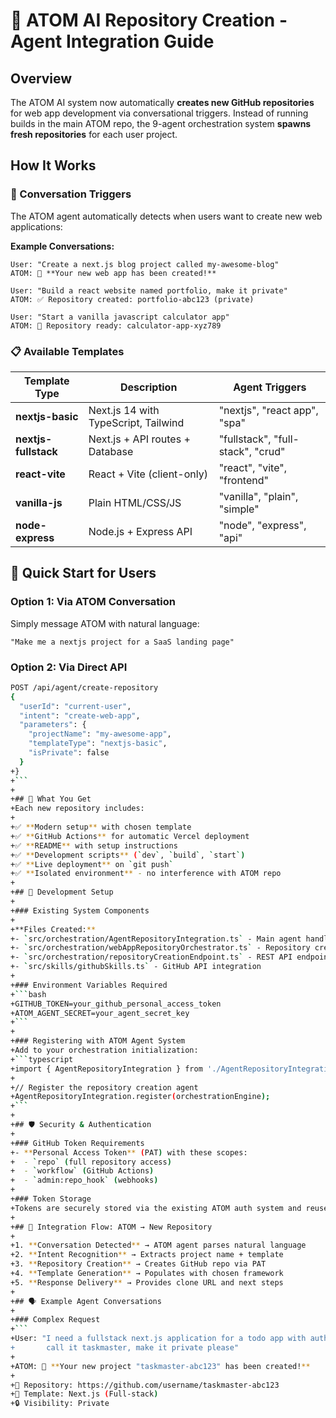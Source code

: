 # 🎯 ATOM AI Repository Creation - Agent Integration Guide

## Overview
The ATOM AI system now automatically **creates new GitHub repositories** for web app development via conversational triggers. Instead of running builds in the main ATOM repo, the 9-agent orchestration system **spawns fresh repositories** for each user project.

## How It Works

### 🤖 Conversation Triggers
The ATOM agent automatically detects when users want to create new web applications:

**Example Conversations:**
```
User: "Create a next.js blog project called my-awesome-blog"
ATOM: 🎉 **Your new web app has been created!**

User: "Build a react website named portfolio, make it private"
ATOM: ✅ Repository created: portfolio-abc123 (private)

User: "Start a vanilla javascript calculator app"
ATOM: 🚀 Repository ready: calculator-app-xyz789
```

### 📋 Available Templates
| Template Type | Description | Agent Triggers |
|---------------|-------------|----------------|
| **nextjs-basic** | Next.js 14 with TypeScript, Tailwind | "nextjs", "react app", "spa" |
| **nextjs-fullstack** | Next.js + API routes + Database | "fullstack", "full-stack", "crud" |
| **react-vite** | React + Vite (client-only) | "react", "vite", "frontend" |
| **vanilla-js** | Plain HTML/CSS/JS | "vanilla", "plain", "simple" |
| **node-express** | Node.js + Express API | "node", "express", "api" |

## 🚀 Quick Start for Users

### Option 1: Via ATOM Conversation
Simply message ATOM with natural language:
```
"Make me a nextjs project for a SaaS landing page"
```

### Option 2: Via Direct API
```bash
POST /api/agent/create-repository
{
  "userId": "current-user",
  "intent": "create-web-app",
  "parameters": {
    "projectName": "my-awesome-app",
    "templateType": "nextjs-basic",
    "isPrivate": false
  }
+}
+```
+
+## 📁 What You Get
+Each new repository includes:
+
+✅ **Modern setup** with chosen template
+✅ **GitHub Actions** for automatic Vercel deployment  
+✅ **README** with setup instructions
+✅ **Development scripts** (`dev`, `build`, `start`)
+✅ **Live deployment** on `git push`
+✅ **Isolated environment** - no interference with ATOM repo
+
+## 🔧 Development Setup
+
+### Existing System Components
+
+**Files Created:**
+- `src/orchestration/AgentRepositoryIntegration.ts` - Main agent handler
+- `src/orchestration/webAppRepositoryOrchestrator.ts` - Repository creation logic
+- `src/orchestration/repositoryCreationEndpoint.ts` - REST API endpoints
+- `src/skills/githubSkills.ts` - GitHub API integration
+
+### Environment Variables Required
+```bash
+GITHUB_TOKEN=your_github_personal_access_token
+ATOM_AGENT_SECRET=your_agent_secret_key
+```
+
+### Registering with ATOM Agent System
+Add to your orchestration initialization:
+```typescript
+import { AgentRepositoryIntegration } from './AgentRepositoryIntegration';
+
+// Register the repository creation agent
+AgentRepositoryIntegration.register(orchestrationEngine);
+```
+
+## 🛡️ Security & Authentication
+
+### GitHub Token Requirements
+- **Personal Access Token** (PAT) with these scopes:
+  - `repo` (full repository access)
+  - `workflow` (GitHub Actions)
+  - `admin:repo_hook` (webhooks)
+
+### Token Storage
+Tokens are securely stored via the existing ATOM auth system and reused across requests.
+
+## 🔄 Integration Flow: ATOM → New Repository
+
+1. **Conversation Detected** → ATOM agent parses natural language
+2. **Intent Recognition** → Extracts project name + template
+3. **Repository Creation** → Creates GitHub repo via PAT
+4. **Template Generation** → Populates with chosen framework
+5. **Response Delivery** → Provides clone URL and next steps
+
+## 🗣️ Example Agent Conversations
+
+### Complex Request
+```
+User: "I need a fullstack next.js application for a todo app with auth,
+       call it taskmaster, make it private please"
+
+ATOM: 🎉 **Your new project "taskmaster-abc123" has been created!**
+
+🔗 Repository: https://github.com/username/taskmaster-abc123
+📂 Template: Next.js (Full-stack)
+🔒 Visibility: Private
